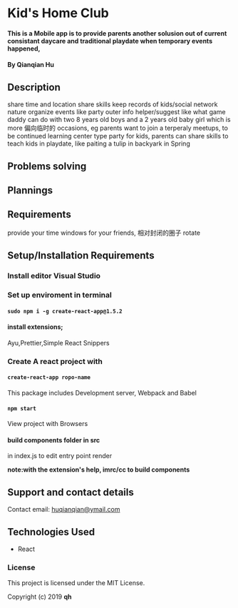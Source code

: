 # Kid's Home Club

#### This is a Mobile app is to provide parents another solusion out of current consistant daycare and traditional playdate when temporary events happened,

#### By Qianqian Hu

## Description

share time and location
share skills
keep records of kids/social network nature
organize events like party
outer info helper/suggest like what game daddy can do with two 8 years old boys and a 2 years old baby girl
which is more 偏向临时的 occasions, eg parents want to join a terperaly meetups, to be continued
learning center type party for kids, parents can share skills to teach kids in playdate, like paiting a tulip in backyark in Spring

## Problems solving

## Plannings

## Requirements

provide your time windows for your friends, 相对封闭的圈子 rotate

## Setup/Installation Requirements

### Install editor Visual Studio

### Set up enviroment in terminal

#### `sudo npm i -g create-react-app@1.5.2`

#### install extensions;

Ayu,Prettier,Simple React Snippers

### Create A react project with

#### `create-react-app ropo-name`

This package includes Development server, Webpack and Babel

#### `npm start`

View project with Browsers

#### build components folder in src

in index.js to edit entry point render

**note:with the extension's help, imrc/cc to build components**

## Support and contact details

Contact email: huqianqian@ymail.com

## Technologies Used

- React

### License

This project is licensed under the MIT License.

Copyright (c) 2019 **qh**
